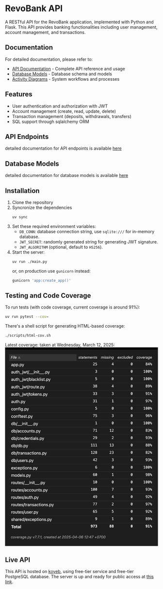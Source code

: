 # RevoBank API

A RESTful API for the RevoBank application, implemented with Python and Flask. This API provides banking functionalities including user management, account management, and transactions.

## Documentation

For detailed documentation, please refer to:
- [API Documentation](docs/api_documentation.md) - Complete API reference and usage
- [Database Models](docs/db_models.md) - Database schema and models
- [Activity Diagrams](docs/activity_diagram.md) - System workflows and processes

## Features

- User authentication and authorization with JWT
- Account management (create, read, update, delete)
- Transaction management (deposits, withdrawals, transfers)
- SQL support through sqlalchemy ORM

## API Endpoints
detailed documentation for API endpoints is available [here](docs/api_documentation.md)

## Database Models
detailed documentation for database models is available [here](docs/db_models.md)

## Installation

1. Clone the repository
2. Syncronize the dependencies
   ```bash
   uv sync
   ```
3. Set these required environment variables:
   - `DB_CONN`: database connection string, use `sqlite:///` for in-memory database.
   - `JWT_SECRET`: randomly generated string for generating JWT signature.
   - `JWT_ALGORITHM` (optional, default to `HS256`).
4. Start the server:
   ```bash
   uv run ./main.py
   ```
   or, on production use `gunicorn` instead:
   ```bash
   gunicorn 'app:create_app()'
   ```

## Testing and Code Coverage

To run tests (with code coverage, current coverage is around 91%):
```bash
uv run pytest --cov=
```

There's a shell script for generating HTML-based coverage:
```bash
./scripts/html-cov.sh
```

Latest coverage: taken at Wednesday, March 12, 2025:
![coverage](docs/latest_coverage.png)

## Live API
This API is hosted on [koyeb](https://app.koyeb.com/), using free-tier service and free-tier PostgreSQL database. The server is up and ready for public access at [this link](https://disciplinary-sisile-dang0ta-1963dd4c.koyeb.app).
